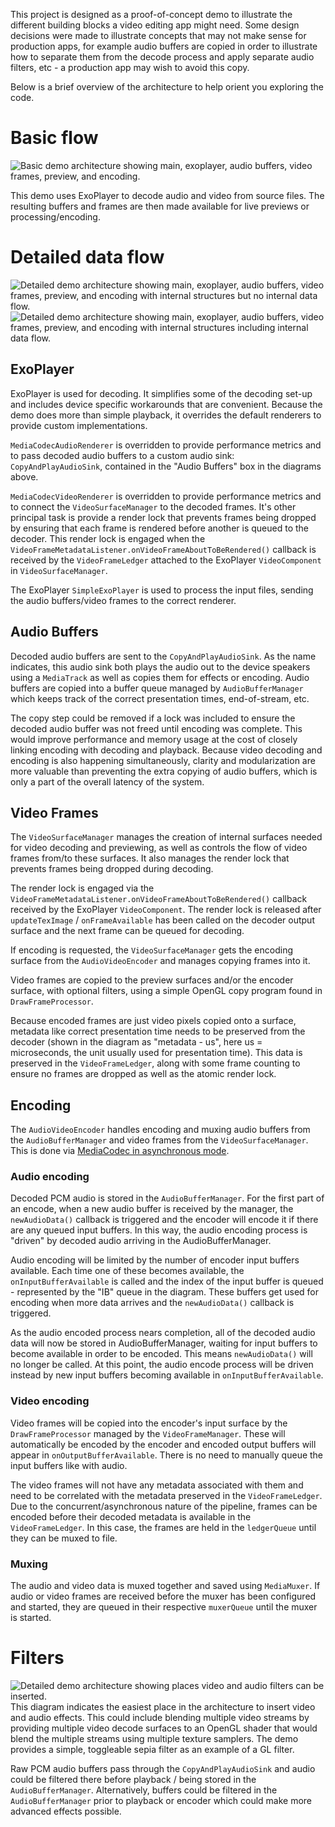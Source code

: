 This project is designed as a proof-of-concept demo to illustrate the different building blocks a video editing app might need. Some design decisions were made to illustrate concepts that may not make sense for production apps, for example audio buffers are copied in order to illustrate how to separate them from the decode process and apply separate audio filters, etc - a production app may wish to avoid this copy.

Below is a brief overview of the architecture to help orient you exploring the code.

# Basic flow
<img alt="Basic demo architecture showing main, exoplayer, audio buffers, video frames, preview, and encoding." src="https://github.com/chromeos/video-decode-encode-demo/blob/master/docs/VideoDemo-02-Overview.png" />

This demo uses ExoPlayer to decode audio and video from source files. The resulting buffers and frames are then made available for live previews or processing/encoding.

# Detailed data flow
<img alt="Detailed demo architecture showing main, exoplayer, audio buffers, video frames, preview, and encoding with internal structures but no internal data flow." src="https://github.com/chromeos/video-decode-encode-demo/blob/master/docs/VideoDemo-03-NoData.png" />

<img alt="Detailed demo architecture showing main, exoplayer, audio buffers, video frames, preview, and encoding with internal structures including internal data flow." src="https://github.com/chromeos/video-decode-encode-demo/blob/master/docs/VideoDemo-04-Full.png" />

## ExoPlayer
ExoPlayer is used for decoding. It simplifies some of the decoding set-up and includes device specific workarounds that are convenient. Because the demo does more than simple playback, it overrides the default renderers to provide custom implementations. 

`MediaCodecAudioRenderer` is overridden to provide performance metrics and to pass decoded audio buffers to a custom audio sink: `CopyAndPlayAudioSink`, contained in the "Audio Buffers" box in the diagrams above. 

`MediaCodecVideoRenderer` is overridden to provide performance metrics and to connect the `VideoSurfaceManager` to the decoded frames. It's other principal task is provide a render lock that prevents frames being dropped by ensuring that each frame is rendered before another is queued to the decoder. This render lock is engaged when the `VideoFrameMetadataListener.onVideoFrameAboutToBeRendered()` callback is received by the `VideoFrameLedger` attached to the ExoPlayer `VideoComponent` in `VideoSurfaceManager`.

The ExoPlayer `SimpleExoPlayer` is used to process the input files, sending the audio buffers/video frames to the correct renderer.

## Audio Buffers
Decoded audio buffers are sent to the `CopyAndPlayAudioSink`.  As the name indicates, this audio sink both plays the audio out to the device speakers using a `MediaTrack` as well as copies them for effects or encoding. Audio buffers are copied into a buffer queue managed by `AudioBufferManager` which keeps track of the correct presentation times, end-of-stream, etc.

The copy step could be removed if a lock was included to ensure the decoded audio buffer was not freed until encoding was complete. This would improve performance and memory usage at the cost of closely linking encoding with decoding and playback. Because video decoding and encoding is also happening simultaneously, clarity and modularization are more valuable than preventing the extra copying of audio buffers, which is only a part of the overall latency of the system.

## Video Frames
The `VideoSurfaceManager` manages the creation of internal surfaces needed for video decoding and previewing, as well as controls the flow of video frames from/to these surfaces. It also manages the render lock that prevents frames being dropped during decoding.

The render lock is engaged via the `VideoFrameMetadataListener.onVideoFrameAboutToBeRendered()` callback received by the ExoPlayer `VideoComponent`. The render lock is released after `updateTexImage` / `onFrameAvailable` has been called on the decoder output surface and the next frame can be queued for decoding. 

If encoding is requested, the `VideoSurfaceManager` gets the encoding surface from the `AudioVideoEncoder` and manages copying frames into it.

Video frames are copied to the preview surfaces and/or the encoder surface, with optional filters, using a simple OpenGL copy program found in `DrawFrameProcessor`.

Because encoded frames are just video pixels copied onto a surface, metadata like correct presentation time needs to be preserved from the decoder (shown in the diagram as "metadata - us", here us = microseconds, the unit usually used for presentation time). This data is preserved in the `VideoFrameLedger`, along with some frame counting to ensure no frames are dropped as well as the atomic render lock.

## Encoding
The `AudioVideoEncoder` handles encoding and muxing audio buffers from the `AudioBufferManager` and video frames from the `VideoSurfaceManager`. This is done via [MediaCodec in asynchronous mode](https://developer.android.com/reference/android/media/MediaCodec#asynchronous-processing-using-buffers).

### Audio encoding
Decoded PCM audio is stored in the `AudioBufferManager`. For the first part of an encode, when a new audio buffer is received by the manager, the `newAudioData()` callback is triggered and the encoder will encode it if there are any queued input buffers. In this way, the audio encoding process is "driven" by decoded audio arriving in the AudioBufferManager.

Audio encoding will be limited by the number of encoder input buffers available. Each time one of these becomes available, the `onInputBufferAvailable` is called and the index of the input buffer is queued - represented by the "IB" queue in the diagram. These buffers get used for encoding when more data arrives and the `newAudioData()` callback is triggered.

As the audio encoded process nears completion, all of the decoded audio data will now be stored in AudioBufferManager, waiting for input buffers to become available in order to be encoded. This means `newAudioData()` will no longer be called. At this point, the audio encode process will be driven instead by new input buffers becoming available in `onInputBufferAvailable`.

### Video encoding
Video frames will be copied into the encoder's input surface by the `DrawFrameProcessor` managed by the `VideoFrameManager`. These will automatically be encoded by the encoder and encoded output buffers will appear in `onOutputBufferAvailable`. There is no need to manually queue the input buffers like with audio.

The video frames will not have any metadata associated with them and need to be correlated with the metadata preserved in the `VideoFrameLedger`. Due to the concurrent/asynchronous nature of the pipeline, frames can be encoded before their decoded metadata is available in the `VideoFrameLedger`. In this case, the frames are held in the `ledgerQueue` until they can be muxed to file.

### Muxing
The audio and video data is muxed together and saved using `MediaMuxer`.  If audio or video frames are received before the muxer has been configured and started, they are queued in their respective `muxerQueue` until the muxer is started.

# Filters
<img alt="Detailed demo architecture showing places video and audio filters can be inserted." src="https://github.com/chromeos/video-decode-encode-demo/blob/master/docs/VideoDemo-05-Filters.png" />
This diagram indicates the easiest place in the architecture to insert video and audio effects. This could include blending multiple video streams by providing multiple video decode surfaces to an OpenGL shader that would blend the multiple streams using multiple texture samplers. The demo provides a simple, toggleable sepia filter as an example of a GL filter.


Raw PCM audio buffers pass through the `CopyAndPlayAudioSink` and audio could be filtered there before playback / being stored in the `AudioBufferManager`. Alternatively, buffers could be filtered in the `AudioBufferManager` prior to playback or encoder which could make more advanced effects possible.